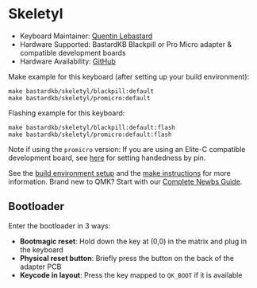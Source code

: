 # Skeletyl

* Keyboard Maintainer: [Quentin Lebastard](https://github.com/bastardkb)
* Hardware Supported: BastardKB Blackpill or Pro Micro adapter & compatible development boards
* Hardware Availability: [GitHub](https://github.com/Bastardkb/Skeletyl)

Make example for this keyboard (after setting up your build environment):

    make bastardkb/skeletyl/blackpill:default
    make bastardkb/skeletyl/promicro:default

Flashing example for this keyboard:

    make bastardkb/skeletyl/blackpill:default:flash
    make bastardkb/skeletyl/promicro:default:flash

Note if using the `promicro` version: If you are using an Elite-C compatible development board, see [here](../readme.md#handedness-pin-on-elite-c-holder) for setting handedness by pin.

See the [build environment setup](https://docs.qmk.fm/#/getting_started_build_tools) and the [make instructions](https://docs.qmk.fm/#/getting_started_make_guide) for more information. Brand new to QMK? Start with our [Complete Newbs Guide](https://docs.qmk.fm/#/newbs).

## Bootloader

Enter the bootloader in 3 ways:

* **Bootmagic reset**: Hold down the key at (0,0) in the matrix and plug in the keyboard
* **Physical reset button**: Briefly press the button on the back of the adapter PCB
* **Keycode in layout**: Press the key mapped to `QK_BOOT` if it is available
